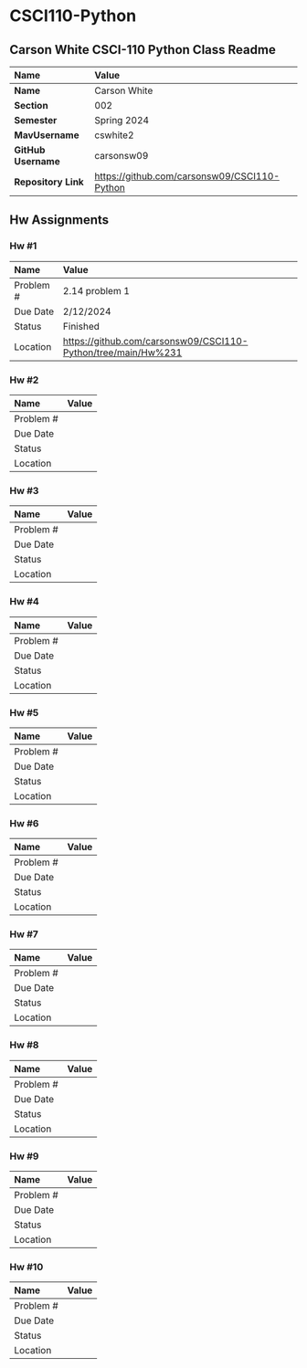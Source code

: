 # CSCI110-Python

## Carson White CSCI-110 Python Class Readme

| Name | Value |
| :--- | :--- |
| **Name** | Carson White |
| **Section** | 002 |
| **Semester** | Spring 2024 |
| **MavUsername** | cswhite2 |
| **GitHub Username** | carsonsw09 |
| **Repository Link** | https://github.com/carsonsw09/CSCI110-Python |

## Hw Assignments 

### Hw #1

| Name | Value |
| :--- | :--- |
| Problem # | 2.14 problem 1 |
| Due Date | 2/12/2024 |
| Status | Finished |
| Location | https://github.com/carsonsw09/CSCI110-Python/tree/main/Hw%231 |

### Hw #2

| Name | Value |
| :--- | :--- |
| Problem # | 
| Due Date |
| Status |
| Location |

### Hw #3

| Name | Value |
| :--- | :--- |
| Problem # | 
| Due Date |
| Status |
| Location |

### Hw #4

| Name | Value |
| :--- | :--- |
| Problem # | 
| Due Date |
| Status |
| Location |

### Hw #5

| Name | Value |
| :--- | :--- |
| Problem # | 
| Due Date |
| Status |
| Location |

### Hw #6

| Name | Value |
| :--- | :--- |
| Problem # | 
| Due Date |
| Status |
| Location |

### Hw #7

| Name | Value |
| :--- | :--- |
| Problem # | 
| Due Date |
| Status |
| Location |

### Hw #8

| Name | Value |
| :--- | :--- |
| Problem # | 
| Due Date |
| Status |
| Location |

### Hw #9

| Name | Value |
| :--- | :--- |
| Problem # | 
| Due Date |
| Status |
| Location |

### Hw #10

| Name | Value |
| :--- | :--- |
| Problem # | 
| Due Date |
| Status |
| Location |
